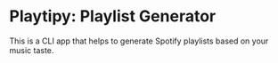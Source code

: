 # Playtipy: Playlist Generator

This is a CLI app that helps to generate Spotify playlists based on your music taste.

